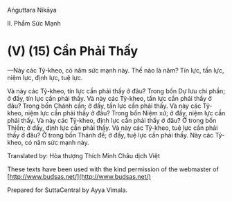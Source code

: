  

Aṅguttara Nikāya

II. Phẩm Sức Mạnh

# (V) (15) Cần Phải Thấy

—Này các Tỷ-kheo, có năm sức mạnh này. Thế nào là năm? Tín lực, tấn lực, niệm lực, định lực, tuệ lực.

Và này các Tỷ-kheo, tín lực cần phải thấy ở đâu? Trong bốn Dự lưu chi phần; ở đấy, tín lực cần phải thấy. Và này các Tỷ-kheo, tấn lực cần phải thấy ở đâu? Trong bốn Chánh cần; ở đấy, tấn lực cần phải thấy. Và này các Tỷ-kheo, niệm lực cần phải thấy ở đâu? Trong bốn Niệm xứ; ở đấy, niệm lực cần phải thấy. Và này các Tỷ-kheo, định lực cần phải thấy ở đâu? Ở trong bốn Thiền; ở đấy, định lực cần phải thấy. Và này các Tỷ-kheo, tuệ lực cần phải thấy ở đâu? Ở trong bốn Thánh đế; ở đấy, tuệ lực cần phải thấy. Này các Tỷ-kheo, có năm sức mạnh này.

Translated by: Hòa thượng Thích Minh Châu dịch Việt

These texts have been used with the kind permission of the webmaster of [http://www.budsas.net/](http://www.budsas.net/)

Prepared for SuttaCentral by Ayya Vimala.